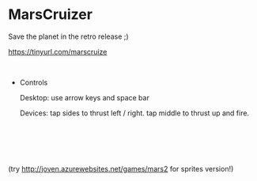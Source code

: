 # MarsCruizer

Save the planet in the retro release ;)

https://tinyurl.com/marscruize

<br/>

- Controls

  Desktop: use arrow keys and space bar

  Devices: tap sides to thrust left / right.  tap middle to thrust up and fire.

<br/>
<br/>
<br/>
<br/>

(try http://joven.azurewebsites.net/games/mars2 for sprites version!)

